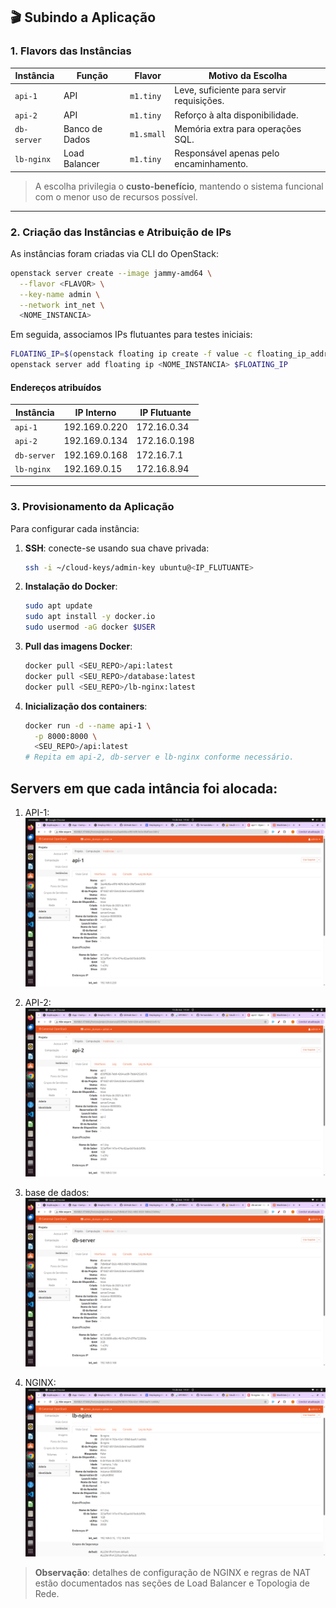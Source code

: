 ## 🎬 Subindo a Aplicação

### 1. Flavors das Instâncias

| Instância     | Função            | Flavor    | Motivo da Escolha                         |
|---------------|-------------------|-----------|-------------------------------------------|
| `api-1`       | API               | `m1.tiny` | Leve, suficiente para servir requisições. |
| `api-2`       | API               | `m1.tiny` | Reforço à alta disponibilidade.           |
| `db-server`   | Banco de Dados    | `m1.small`| Memória extra para operações SQL.         |
| `lb-nginx`    | Load Balancer     | `m1.tiny` | Responsável apenas pelo encaminhamento.   |

> A escolha privilegia o **custo-benefício**, mantendo o sistema funcional com o menor uso de recursos possível.

---

### 2. Criação das Instâncias e Atribuição de IPs

As instâncias foram criadas via CLI do OpenStack:

```bash
openstack server create --image jammy-amd64 \
  --flavor <FLAVOR> \
  --key-name admin \
  --network int_net \
  <NOME_INSTANCIA>
```

Em seguida, associamos IPs flutuantes para testes iniciais:

```bash
FLOATING_IP=$(openstack floating ip create -f value -c floating_ip_address ext_net)
openstack server add floating ip <NOME_INSTANCIA> $FLOATING_IP
```

#### Endereços atribuídos

| Instância   | IP Interno      | IP Flutuante     |
|-------------|-----------------|------------------|
| `api-1`     | 192.169.0.220   | 172.16.0.34      |
| `api-2`     | 192.169.0.134   | 172.16.0.198     |
| `db-server` | 192.169.0.168   | 172.16.7.1       |
| `lb-nginx`  | 192.169.0.15    | 172.16.8.94      |

---

### 3. Provisionamento da Aplicação

Para configurar cada instância:

1. **SSH**: conecte-se usando sua chave privada:
   ```bash
   ssh -i ~/cloud-keys/admin-key ubuntu@<IP_FLUTUANTE>
   ```
2. **Instalação do Docker**:
   ```bash
   sudo apt update
   sudo apt install -y docker.io
   sudo usermod -aG docker $USER
   ```
3. **Pull das imagens Docker**:
   ```bash
   docker pull <SEU_REPO>/api:latest
   docker pull <SEU_REPO>/database:latest
   docker pull <SEU_REPO>/lb-nginx:latest
   ```
4. **Inicialização dos containers**:
   ```bash
   docker run -d --name api-1 \
     -p 8000:8000 \
     <SEU_REPO>/api:latest
   # Repita em api-2, db-server e lb-nginx conforme necessário.
   ```

## Servers em que cada intância foi alocada: 

1. API-1: 
![Server API-1](../img/open/tarefas/server_api1.png) 

2. API-2: 
![Server API-2](../img/open/tarefas/server_api2.png) 

3. base de dados: 
![Server db](../img/open/tarefas/server_db.png) 

4. NGINX: 
![Server lb](../img/open/tarefas/server_lb.png) 




> **Observação**: detalhes de configuração de NGINX e regras de NAT estão documentados nas seções de Load Balancer e Topologia de Rede.